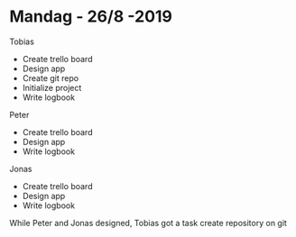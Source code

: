# Mandag - 26/8 -2019
Tobias
- Create trello board
- Design app
- Create git repo
- Initialize project
- Write logbook

Peter
- Create trello board
- Design app
- Write logbook

Jonas
- Create trello board
- Design app
- Write logbook

While Peter and Jonas designed, Tobias got a task create repository on git
